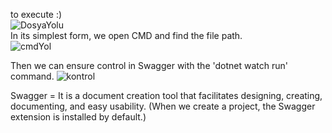 to execute :)                                                                                                                  
      ![DosyaYolu](https://github.com/hasimakcy/WebScraperforGame/assets/77328571/b4b388d4-c9fb-41f0-acc9-8fa423daf245)                                                                                     
  In its simplest form, we open CMD and find the file path.                                                                                        
      ![cmdYol](https://github.com/hasimakcy/WebScraperforGame/assets/77328571/143048a2-1e5a-4360-a31f-1aead6e847b3)

  Then we can ensure control in Swagger with the 'dotnet watch run' command.
      ![kontrol](https://github.com/hasimakcy/WebScraperforGame/assets/77328571/f6330f82-b799-468b-a70a-4402d5c1ac3b)
      
  Swagger = It is a document creation tool that facilitates designing, creating, documenting, and easy usability.
      (When we create a project, the Swagger extension is installed by default.)
